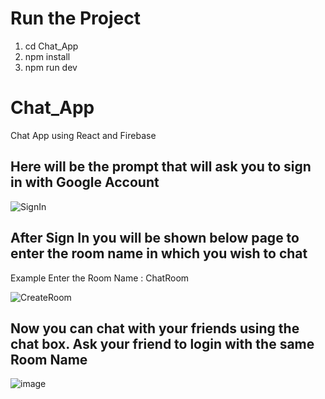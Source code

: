# Run the Project
1) cd Chat_App
2) npm install
3) npm run dev

# Chat_App
Chat App using React and Firebase

## Here will be the prompt that will ask you to sign in with Google Account
![SignIn](https://github.com/Mihiryadav1/Chat_App/assets/86922582/29123642-c0c0-4161-9504-b813e48b3c2c)

## After Sign In you will be shown below page to enter the room name in which you wish to chat
Example 
Enter the Room Name : ChatRoom

![CreateRoom](https://github.com/Mihiryadav1/Chat_App/assets/86922582/7f27f329-f386-46aa-b201-31d27245e287)

## Now you can chat with your friends using the chat box. Ask your friend to login with the same Room Name
![image](https://github.com/Mihiryadav1/Chat_App/assets/86922582/f44877dd-e061-46da-9060-4eff111fe35e)


